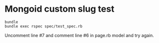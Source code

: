 # Mongoid custom slug test

```
bundle
bundle exec rspec spec/test_spec.rb
```

Uncomment line #7 and comment line #6 in page.rb model and try
again.
